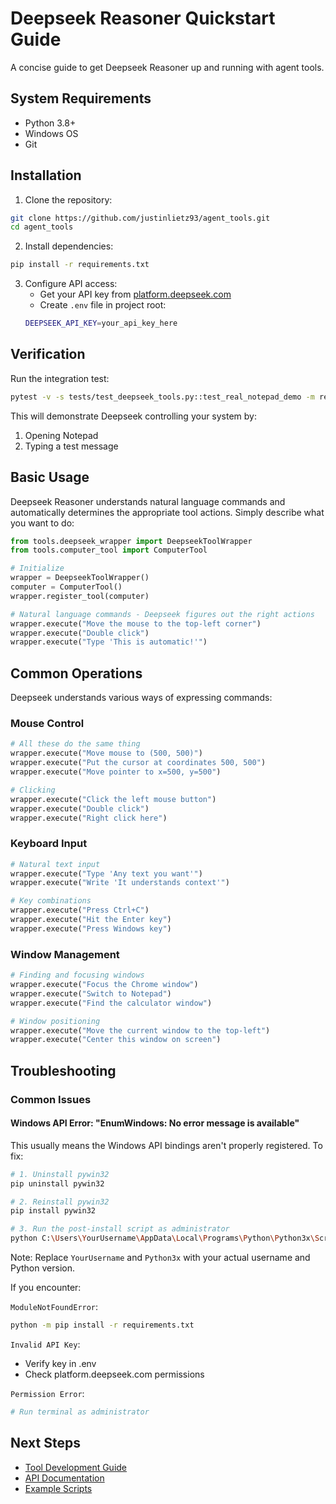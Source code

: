 # Deepseek Reasoner Quickstart Guide

A concise guide to get Deepseek Reasoner up and running with agent tools.

## System Requirements

- Python 3.8+
- Windows OS
- Git

## Installation

1. Clone the repository:
```bash
git clone https://github.com/justinlietz93/agent_tools.git
cd agent_tools
```

2. Install dependencies:
```bash
pip install -r requirements.txt
```

3. Configure API access:
   - Get your API key from [platform.deepseek.com](https://platform.deepseek.com)
   - Create `.env` file in project root:
   ```bash
   DEEPSEEK_API_KEY=your_api_key_here
   ```

## Verification

Run the integration test:
```bash
pytest -v -s tests/test_deepseek_tools.py::test_real_notepad_demo -m real
```

This will demonstrate Deepseek controlling your system by:
1. Opening Notepad
2. Typing a test message

## Basic Usage

Deepseek Reasoner understands natural language commands and automatically determines the appropriate tool actions. Simply describe what you want to do:

```python
from tools.deepseek_wrapper import DeepseekToolWrapper
from tools.computer_tool import ComputerTool

# Initialize
wrapper = DeepseekToolWrapper()
computer = ComputerTool()
wrapper.register_tool(computer)

# Natural language commands - Deepseek figures out the right actions
wrapper.execute("Move the mouse to the top-left corner")
wrapper.execute("Double click")
wrapper.execute("Type 'This is automatic!'")
```

## Common Operations

Deepseek understands various ways of expressing commands:

### Mouse Control
```python
# All these do the same thing
wrapper.execute("Move mouse to (500, 500)")
wrapper.execute("Put the cursor at coordinates 500, 500")
wrapper.execute("Move pointer to x=500, y=500")

# Clicking
wrapper.execute("Click the left mouse button")
wrapper.execute("Double click")
wrapper.execute("Right click here")
```

### Keyboard Input
```python
# Natural text input
wrapper.execute("Type 'Any text you want'")
wrapper.execute("Write 'It understands context'")

# Key combinations
wrapper.execute("Press Ctrl+C")
wrapper.execute("Hit the Enter key")
wrapper.execute("Press Windows key")
```

### Window Management
```python
# Finding and focusing windows
wrapper.execute("Focus the Chrome window")
wrapper.execute("Switch to Notepad")
wrapper.execute("Find the calculator window")

# Window positioning
wrapper.execute("Move the current window to the top-left")
wrapper.execute("Center this window on screen")
```

## Troubleshooting

### Common Issues

#### Windows API Error: "EnumWindows: No error message is available"
This usually means the Windows API bindings aren't properly registered. To fix:

```bash
# 1. Uninstall pywin32
pip uninstall pywin32

# 2. Reinstall pywin32
pip install pywin32

# 3. Run the post-install script as administrator
python C:\Users\YourUsername\AppData\Local\Programs\Python\Python3x\Scripts\pywin32_postinstall.py -install
```

Note: Replace `YourUsername` and `Python3x` with your actual username and Python version.

If you encounter:

`ModuleNotFoundError`:
```bash
python -m pip install -r requirements.txt
```

`Invalid API Key`:
- Verify key in .env
- Check platform.deepseek.com permissions

`Permission Error`:
```bash
# Run terminal as administrator
```

## Next Steps

- [Tool Development Guide](tool_development.md)
- [API Documentation](https://api-docs.deepseek.com/)
- [Example Scripts](/examples)
